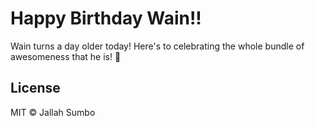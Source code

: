 # Happy Birthday Wain!!

Wain turns a day older today! Here's to celebrating the whole bundle of awesomeness that he is! 🎉



## License

MIT © Jallah Sumbo

